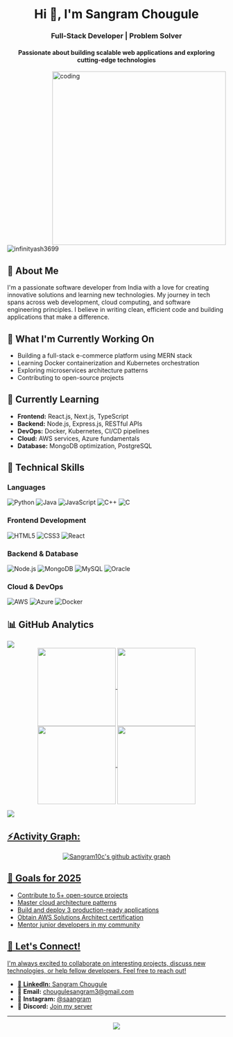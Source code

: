 
<h1 align="center">Hi 👋, I'm Sangram Chougule </h1>
<h3 align="center">Full-Stack Developer | Problem Solver</h3>

<h4 align="center">Passionate about building scalable web applications and exploring cutting-edge technologies</h4>

<img align="right" alt="coding" width="400px" src="https://user-images.githubusercontent.com/55389276/140866485-8fb1c876-9a8f-4d6a-98dc-08c4981eaf70.gif">

<p align="left"> <img src="https://komarev.com/ghpvc/?username=infinityash3699&label=Profile%20views&color=0e75b6&style=flat" alt="infinityash3699" /> </p>

## 🚀 About Me

I'm a passionate software developer from India with a love for creating innovative solutions and learning new technologies. My journey in tech spans across web development, cloud computing, and software engineering principles. I believe in writing clean, efficient code and building applications that make a difference.

## 🔭 What I'm Currently Working On
- Building a full-stack e-commerce platform using MERN stack
- Learning Docker containerization and Kubernetes orchestration
- Exploring microservices architecture patterns
- Contributing to open-source projects

## 🌱 Currently Learning
- **Frontend:** React.js, Next.js, TypeScript
- **Backend:** Node.js, Express.js, RESTful APIs
- **DevOps:** Docker, Kubernetes, CI/CD pipelines
- **Cloud:** AWS services, Azure fundamentals
- **Database:** MongoDB optimization, PostgreSQL
  
## 💼 Technical Skills

### Languages
![Python](https://img.shields.io/badge/-Python-3776AB?style=flat-square&logo=python&logoColor=white)
![Java](https://img.shields.io/badge/-Java-007396?style=flat-square&logo=java&logoColor=white)
![JavaScript](https://img.shields.io/badge/-JavaScript-F7DF1E?style=flat-square&logo=javascript&logoColor=black)
![C++](https://img.shields.io/badge/-C++-00599C?style=flat-square&logo=cplusplus&logoColor=white)
![C](https://img.shields.io/badge/-C-A8B9CC?style=flat-square&logo=c&logoColor=black)

### Frontend Development
![HTML5](https://img.shields.io/badge/-HTML5-E34F26?style=flat-square&logo=html5&logoColor=white)
![CSS3](https://img.shields.io/badge/-CSS3-1572B6?style=flat-square&logo=css3&logoColor=white)
![React](https://img.shields.io/badge/-React-61DAFB?style=flat-square&logo=react&logoColor=black)

### Backend & Database
![Node.js](https://img.shields.io/badge/-Node.js-339933?style=flat-square&logo=nodedotjs&logoColor=white)
![MongoDB](https://img.shields.io/badge/-MongoDB-47A248?style=flat-square&logo=mongodb&logoColor=white)
![MySQL](https://img.shields.io/badge/-MySQL-4479A1?style=flat-square&logo=mysql&logoColor=white)
![Oracle](https://img.shields.io/badge/-Oracle-F80000?style=flat-square&logo=oracle&logoColor=white)

### Cloud & DevOps
![AWS](https://img.shields.io/badge/-AWS-232F3E?style=flat-square&logo=amazonaws&logoColor=white)
![Azure](https://img.shields.io/badge/-Azure-0078D4?style=flat-square&logo=microsoftazure&logoColor=white)
![Docker](https://img.shields.io/badge/-Docker-2496ED?style=flat-square&logo=docker&logoColor=white)




## 📊 GitHub Analytics
<img src="https://user-images.githubusercontent.com/73097560/115834477-dbab4500-a447-11eb-908a-139a6edaec5c.gif">
<div align="center">
<a href="https://github.com/Sangram10c">
<img align="center" src="https://github-readme-stats.vercel.app/api?username=Sangram10c&theme=aura" height="180em" />
<img align="center" src="http://github-profile-summary-cards.vercel.app/api/cards/most-commit-language?username=Sangram10c&theme=aura" height="180em" />
<img align="center" src="https://github-readme-streak-stats.herokuapp.com/?user=Sangram10c&theme=aura" height="180em" />
<img align="center" src="http://github-profile-summary-cards.vercel.app/api/cards/profile-details?username=Sangram10c&theme=aura" height="180em" />
</div>

<img src="https://user-images.githubusercontent.com/73097560/115834477-dbab4500-a447-11eb-908a-139a6edaec5c.gif"><h2 align="left">⚡Activity Graph:</h2>
<p align="center">
  <img src="https://github-readme-activity-graph.vercel.app/graph?username=Sangram10c&theme=tokyo-night&hide_border=true" alt="Sangram10c's github activity graph"/>
</p>

## 🎯 Goals for 2025
- Contribute to 5+ open-source projects
- Master cloud architecture patterns
- Build and deploy 3 production-ready applications
- Obtain AWS Solutions Architect certification
- Mentor junior developers in my community

## 💬 Let's Connect!

I'm always excited to collaborate on interesting projects, discuss new technologies, or help fellow developers. Feel free to reach out!

- 💼 **LinkedIn:** [Sangram Chougule ](https://www.linkedin.com/in/sangram-chougule-676143262/)
- 📧 **Email:** chougulesangram3@gmail.com 
- 📱 **Instagram:** [@saangram](https://www.instagram.com/invites/contact/?i=1ix8qgyhq97sw&utm_content=3we4i7e)
- 💬 **Discord:** [Join my server](https://discord.gg/XqtGPJWC)
  



---

<p align="center">
  <img src="https://capsule-render.vercel.app/api?type=waving&color=gradient&height=100&section=footer"/>
</p>

